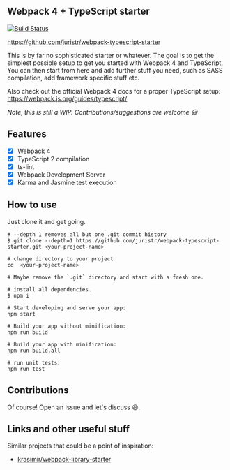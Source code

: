 ## Webpack 4 + TypeScript starter

[![Build Status](https://travis-ci.org/juristr/webpack-typescript-starter.svg?branch=master)](https://travis-ci.org/juristr/webpack-typescript-starter)

https://github.com/juristr/webpack-typescript-starter

This is by far no sophisticated starter or whatever. The goal is to get the simplest possible setup to get you started
with Webpack 4 and TypeScript. You can then start from here and add further stuff you need, such as SASS compilation,
add framework specific stuff etc.

Also check out the official Webpack 4 docs for a proper TypeScript setup: https://webpack.js.org/guides/typescript/

_Note, this is still a WIP. Contributions/suggestions are welcome :smiley:_

## Features

-   [x] Webpack 4
-   [x] TypeScript 2 compilation
-   [x] ts-lint
-   [x] Webpack Development Server
-   [x] Karma and Jasmine test execution

## How to use

Just clone it and get going.

```
# --depth 1 removes all but one .git commit history
$ git clone --depth=1 https://github.com/juristr/webpack-typescript-starter.git <your-project-name>

# change directory to your project
cd  <your-project-name>

# Maybe remove the `.git` directory and start with a fresh one.

# install all dependencies.
$ npm i

# Start developing and serve your app:
npm start

# Build your app without minification:
npm run build

# Build your app with minification:
npm run build.all

# run unit tests:
npm run test
```

## Contributions

Of course! Open an issue and let's discuss :smiley:.

## Links and other useful stuff

Similar projects that could be a point of inspiration:

-   [krasimir/webpack-library-starter](https://github.com/krasimir/webpack-library-starter)
